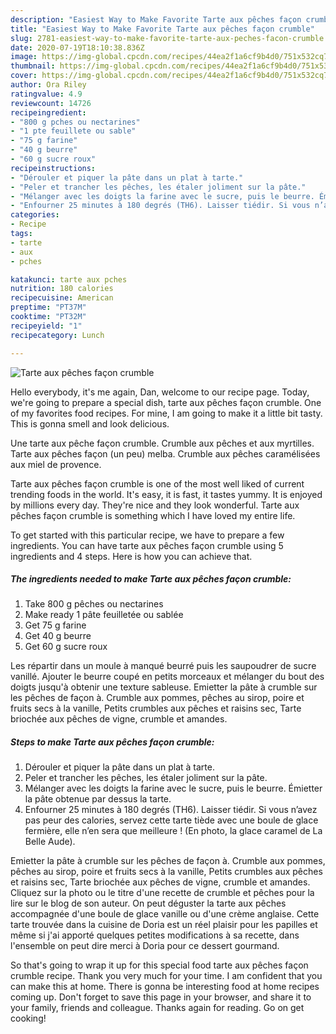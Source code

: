 ```yaml
---
description: "Easiest Way to Make Favorite Tarte aux pêches façon crumble"
title: "Easiest Way to Make Favorite Tarte aux pêches façon crumble"
slug: 2781-easiest-way-to-make-favorite-tarte-aux-peches-facon-crumble
date: 2020-07-19T18:10:38.836Z
image: https://img-global.cpcdn.com/recipes/44ea2f1a6cf9b4d0/751x532cq70/tarte-aux-peches-facon-crumble-photo-principale-de-la-recette.jpg
thumbnail: https://img-global.cpcdn.com/recipes/44ea2f1a6cf9b4d0/751x532cq70/tarte-aux-peches-facon-crumble-photo-principale-de-la-recette.jpg
cover: https://img-global.cpcdn.com/recipes/44ea2f1a6cf9b4d0/751x532cq70/tarte-aux-peches-facon-crumble-photo-principale-de-la-recette.jpg
author: Ora Riley
ratingvalue: 4.9
reviewcount: 14726
recipeingredient:
- "800 g pches ou nectarines"
- "1 pte feuillete ou sable"
- "75 g farine"
- "40 g beurre"
- "60 g sucre roux"
recipeinstructions:
- "Dérouler et piquer la pâte dans un plat à tarte."
- "Peler et trancher les pêches, les étaler joliment sur la pâte."
- "Mélanger avec les doigts la farine avec le sucre, puis le beurre. Émietter la pâte obtenue par dessus la tarte."
- "Enfourner 25 minutes à 180 degrés (TH6). Laisser tiédir. Si vous n’avez pas peur des calories, servez cette tarte tiède avec une boule de glace fermière, elle n’en sera que meilleure ! (En photo, la glace caramel de La Belle Aude)."
categories:
- Recipe
tags:
- tarte
- aux
- pches

katakunci: tarte aux pches 
nutrition: 180 calories
recipecuisine: American
preptime: "PT37M"
cooktime: "PT32M"
recipeyield: "1"
recipecategory: Lunch

---
```



![Tarte aux pêches façon crumble](https://img-global.cpcdn.com/recipes/44ea2f1a6cf9b4d0/751x532cq70/tarte-aux-peches-facon-crumble-photo-principale-de-la-recette.jpg)

Hello everybody, it's me again, Dan, welcome to our recipe page. Today, we're going to prepare a special dish, tarte aux pêches façon crumble. One of my favorites food recipes. For mine, I am going to make it a little bit tasty. This is gonna smell and look delicious.

Une tarte aux pêche façon crumble. Crumble aux pêches et aux myrtilles. Tarte aux pêches façon (un peu) melba. Crumble aux pêches caramélisées aux miel de provence.

Tarte aux pêches façon crumble is one of the most well liked of current trending foods in the world. It's easy, it is fast, it tastes yummy. It is enjoyed by millions every day. They're nice and they look wonderful. Tarte aux pêches façon crumble is something which I have loved my entire life.


To get started with this particular recipe, we have to prepare a few ingredients. You can have tarte aux pêches façon crumble using 5 ingredients and 4 steps. Here is how you can achieve that.

<!--inarticleads1-->

##### The ingredients needed to make Tarte aux pêches façon crumble:

1. Take 800 g pêches ou nectarines
1. Make ready 1 pâte feuilletée ou sablée
1. Get 75 g farine
1. Get 40 g beurre
1. Get 60 g sucre roux


Les répartir dans un moule à manqué beurré puis les saupoudrer de sucre vanillé. Ajouter le beurre coupé en petits morceaux et mélanger du bout des doigts jusqu&#39;à obtenir une texture sableuse. Emietter la pâte à crumble sur les pêches de façon à. Crumble aux pommes, pêches au sirop, poire et fruits secs à la vanille, Petits crumbles aux pêches et raisins sec, Tarte briochée aux pêches de vigne, crumble et amandes. 

<!--inarticleads2-->

##### Steps to make Tarte aux pêches façon crumble:

1. Dérouler et piquer la pâte dans un plat à tarte.
1. Peler et trancher les pêches, les étaler joliment sur la pâte.
1. Mélanger avec les doigts la farine avec le sucre, puis le beurre. Émietter la pâte obtenue par dessus la tarte.
1. Enfourner 25 minutes à 180 degrés (TH6). Laisser tiédir. Si vous n’avez pas peur des calories, servez cette tarte tiède avec une boule de glace fermière, elle n’en sera que meilleure ! (En photo, la glace caramel de La Belle Aude).


Emietter la pâte à crumble sur les pêches de façon à. Crumble aux pommes, pêches au sirop, poire et fruits secs à la vanille, Petits crumbles aux pêches et raisins sec, Tarte briochée aux pêches de vigne, crumble et amandes. Cliquez sur la photo ou le titre d&#39;une recette de crumble et pêches pour la lire sur le blog de son auteur. On peut déguster la tarte aux pêches accompagnée d&#39;une boule de glace vanille ou d&#39;une crème anglaise. Cette tarte trouvée dans la cuisine de Doria est un réel plaisir pour les papilles et même si j&#39;ai apporté quelques petites modifications à sa recette, dans l&#39;ensemble on peut dire merci à Doria pour ce dessert gourmand. 

So that's going to wrap it up for this special food tarte aux pêches façon crumble recipe. Thank you very much for your time. I am confident that you can make this at home. There is gonna be interesting food at home recipes coming up. Don't forget to save this page in your browser, and share it to your family, friends and colleague. Thanks again for reading. Go on get cooking!
